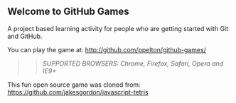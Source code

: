 ## Welcome to GitHub Games

A project based learning activity for people who are getting started with Git and GitHub.

You can play the game at: http://github.com/ppelton/github-games/

>> _*SUPPORTED BROWSERS*: Chrome, Firefox, Safari, Opera and IE9+_

This fun open source game was cloned from: https://github.com/jakesgordon/javascript-tetris
